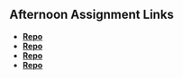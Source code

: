 ## Afternoon Assignment Links

* **[Repo](https://github.com/KuzneY2K/GIFtedRE-VUE)**
* **[Repo](https://github.com/CodeWorks-FullStack/lateSummer23-gregsListVue)**
* **[Repo](https://github.com/KuzneY2K/blogger)**
* **[Repo](https://github.com/MarkKuzne/<ASSIGNMENT_REPO>)**
